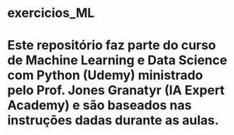 # exercicios_ML

# Este repositório faz parte do curso de Machine Learning e Data Science com Python (Udemy) ministrado pelo Prof. Jones Granatyr (IA Expert Academy) e são baseados nas instruções dadas durante as aulas.
